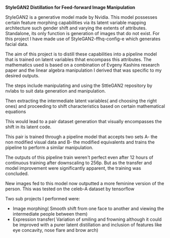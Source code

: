 **StyleGAN2 Distillation for Feed-forward Image Manipulation**

StyleGAN2 is a generative model made by Nvidia. This model possesses certain feature morphing capabilities via its latent variable mapping architecture such gender shift and varying the extents of attributes. Standalone, its only function is generation of images that do not exist.
For this project I have made use of StyleGAN2-ffhq-config-e which generates facial data.

The aim of this project is to distill these capabilities into a pipeline model that is trained on latent variables thhat encompass this attributes.
The mathematics used is based on a combination of Evgeny Kashins research paper and the linear algebra manipulation I derived that was specific to my desired outputs.

The steps include manipulating and using the SttleGAN2 repository by nvlabs to suit data generation and manipulation.

Then extracting the intermediate latent variables( and choosing the right ones) and proceeding to shift characteristics based on certain mathematical equations

This would lead to a pair dataset generation that visually encompasses the shift in its latent code.

This pair is trained through a pipeline model that accepts two sets A- the non modified visual data and B- the modified equivalents and trains the pipeline to perform a similar manipulation.

The outputs of this pipeline train weren't perfect even after 12 hours of continuous training after downscaling to 256p. But as the transfer and model improvement were significantly apparent, the training was concluded.

New images fed to this model now outputted a more feminine version of the person. This was tested on the celeb-A dataset by tensorflow

Two sub projects I performed were:

- Image morphing( Smooth shift from one face to another and viewing the intermediate people between them)
- Expression transfer( Variation of smiling and frowning although it could be improved with a purer latent distillation and inclusion of features like eye concavity, nose flare and brow arch)
